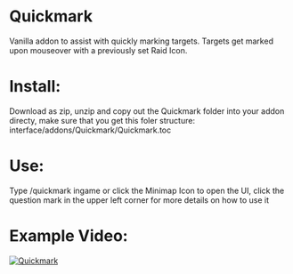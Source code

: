 # Quickmark
Vanilla addon to assist with quickly marking targets.
Targets get marked upon mouseover with a previously set Raid Icon.

# Install:

Download as zip, unzip and copy out the Quickmark folder into your addon directy, make sure that you get this foler structure: interface/addons/Quickmark/Quickmark.toc

# Use:
Type /quickmark ingame or click the Minimap Icon to open the UI, click the question mark in the upper left corner for more details on how to use it

# Example Video:
[![Quickmark](https://i.imgur.com/CghFOXz.jpg)](https://streamable.com/lmz3h)
